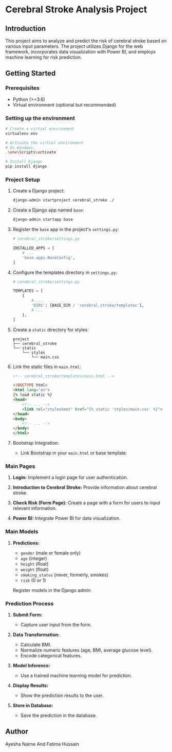 # Cerebral Stroke Analysis Project

## Introduction

This project aims to analyze and predict the risk of cerebral stroke based on various input parameters. The project utilizes Django for the web framework, incorporates data visualization with Power BI, and employs machine learning for risk prediction.

## Getting Started

### Prerequisites

- Python (>=3.6)
- Virtual environment (optional but recommended)

### Setting up the environment

```bash
# Create a virtual environment
virtualenv env

# Activate the virtual environment
# On Windows:
.\env\Scripts\activate

# Install Django
pip install django
```

### Project Setup

1. Create a Django project:

   ```bash
   django-admin startproject cerebral_stroke ./
   ```

2. Create a Django app named `base`:

   ```bash
   django-admin startapp base
   ```

3. Register the `base` app in the project's `settings.py`:

   ```python
   # cerebral_stroke/settings.py

   INSTALLED_APPS = [
       # ...
       'base.apps.BaseConfig',
   ]
   ```

4. Configure the templates directory in `settings.py`:

   ```python
   # cerebral_stroke/settings.py

   TEMPLATES = [
       {
           # ...
           'DIRS': [BASE_DIR / 'cerebral_stroke/templates'],
           # ...
       },
   ]
   ```

5. Create a `static` directory for styles:

   ```plaintext
   project
   ├── cerebral_stroke
   └── static
       └── styles
           └── main.css
   ```

6. Link the static files in `main.html`:

   ```html
   <!-- cerebral_stroke/templates/main.html -->

   <!DOCTYPE html>
   <html lang="en">
   {% load static %}
   <head>
       <!-- ... -->
       <link rel="stylesheet" href="{% static 'styles/main.css' %}">
   </head>
   <body>
       <!-- ... -->
   </body>
   </html>
   ```

7. Bootstrap Integration:

   - Link Bootstrap in your `main.html` or base template.

### Main Pages

1. **Login:** Implement a login page for user authentication.

2. **Introduction to Cerebral Stroke:** Provide information about cerebral stroke.

3. **Check Risk (Form Page):** Create a page with a form for users to input relevant information.

4. **Power BI:** Integrate Power BI for data visualization.

### Main Models

1. **Predictions:**

   - `gender` (male or female only)
   - `age` (integer)
   - `height` (float)
   - `weight` (float)
   - `smoking_status` (never, formerly, smokes)
   - `risk` (0 or 1)

   Register models in the Django admin.

### Prediction Process

1. **Submit Form:**
   - Capture user input from the form.
   
2. **Data Transformation:**
   - Calculate BMI.
   - Normalize numeric features (age, BMI, average glucose level).
   - Encode categorical features.

3. **Model Inference:**
   - Use a trained machine learning model for prediction.

4. **Display Results:**
   - Show the prediction results to the user.

5. **Store in Database:**
   - Save the prediction in the database.

## Author

Ayesha Naime And Fatima Hussain
